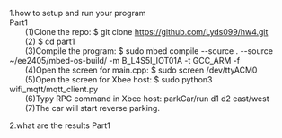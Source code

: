 1.how to setup and run your program  
Part1  
&emsp;&emsp;(1)Clone the repo: $ git clone https://github.com/Lyds099/hw4.git  
&emsp;&emsp;(2) $ cd part1  
&emsp;&emsp;(3)Compile the program: $ sudo mbed compile --source . --source ~/ee2405/mbed-os-build/ -m B_L4S5I_IOT01A -t GCC_ARM -f  
&emsp;&emsp;(4)Open the screen for main.cpp: $ sudo screen /dev/ttyACM0  
&emsp;&emsp;(5)Open the screen for Xbee host: $ sudo python3 wifi_mqtt/mqtt_client.py  
&emsp;&emsp;(6)Typy RPC command in Xbee host: parkCar/run d1 d2 east/west  
&emsp;&emsp;(7)The car will start reverse parking.  

2.what are the results
Part1
